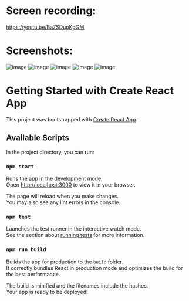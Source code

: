 # Screen recording:
https://youtu.be/Ba7SDupKpGM

# Screenshots:
![image](https://github.com/sakibbinkibria/be-informed/assets/52743094/e468c45b-b8e2-461c-af26-06826e68c2ce)
![image](https://github.com/sakibbinkibria/be-informed/assets/52743094/ea479e32-3a50-4ee3-a2c9-e26bed827c6e)
![image](https://github.com/sakibbinkibria/be-informed/assets/52743094/264ae2d9-a54e-4434-86f0-bde67481aba4)
![image](https://github.com/sakibbinkibria/be-informed/assets/52743094/479b4d78-af3c-423b-badd-19b74006d79a)
![image](https://github.com/sakibbinkibria/be-informed/assets/52743094/edb2847c-06e0-441b-91d9-e171dcd74468)

# Getting Started with Create React App

This project was bootstrapped with [Create React App](https://github.com/facebook/create-react-app).

## Available Scripts

In the project directory, you can run:

### `npm start`

Runs the app in the development mode.\
Open [http://localhost:3000](http://localhost:3000) to view it in your browser.

The page will reload when you make changes.\
You may also see any lint errors in the console.

### `npm test`

Launches the test runner in the interactive watch mode.\
See the section about [running tests](https://facebook.github.io/create-react-app/docs/running-tests) for more information.

### `npm run build`

Builds the app for production to the `build` folder.\
It correctly bundles React in production mode and optimizes the build for the best performance.

The build is minified and the filenames include the hashes.\
Your app is ready to be deployed!
